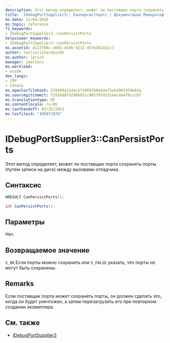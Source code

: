 ```yaml
---
description: Этот метод определяет, может ли поставщик порта сохранять порты (путем записи на диск) между вызовами отладчика.
title: 'IDebugPortSupplier3:: Канперсистпортс | Документация Майкрософт'
ms.date: 11/04/2016
ms.topic: reference
f1_keywords:
- IDebugPortSupplier3::CanPersistPorts
helpviewer_keywords:
- IDebugPortSupplier3::CanPersistPorts
ms.assetid: 4127760c-e602-4e86-9232-457e382a52c7
author: leslierichardson95
ms.author: lerich
manager: jmartens
ms.workload:
- vssdk
dev_langs:
- CPP
- CSharp
ms.openlocfilehash: 570409a114acbf19697b0eb3ef3e5496fdfde93a
ms.sourcegitcommit: f2916d8fd296b92cc402597d1d1eecda4f6cccbf
ms.translationtype: MT
ms.contentlocale: ru-RU
ms.lasthandoff: 03/25/2021
ms.locfileid: "105071978"
---
```

# <a name="idebugportsupplier3canpersistports"></a>IDebugPortSupplier3::CanPersistPorts
Этот метод определяет, может ли поставщик порта сохранять порты (путем записи на диск) между вызовами отладчика.

## <a name="syntax"></a>Синтаксис

```cpp
HRESULT CanPersistPorts();
```

```csharp
int CanPersistPorts();
```

## <a name="parameters"></a>Параметры
 Нет.

## <a name="return-value"></a>Возвращаемое значение
 `S_OK` Если порты можно сохранить или `S_FALSE` указать, что порты не могут быть сохранены.

## <a name="remarks"></a>Remarks
 Если поставщик порта может сохранять порты, он должен сделать это, когда он будет уничтожен, а затем перезагрузить его при повторном создании экземпляра.

## <a name="see-also"></a>См. также
- [IDebugPortSupplier3](../../../extensibility/debugger/reference/idebugportsupplier3.md)

